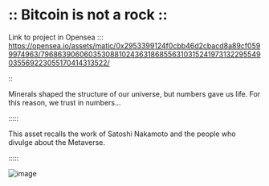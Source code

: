 # :: Bitcoin is not a rock ::
Link to project in Opensea :::
https://opensea.io/assets/matic/0x2953399124f0cbb46d2cbacd8a89cf0599974963/79686390606035308810243631868556310315241973132295549035569223055170414313522/

::

Minerals shaped the structure of our universe, but numbers gave us life. For this reason, we trust in numbers...

:::::

This asset recalls the work of Satoshi Nakamoto and the people who divulge about the Metaverse.

:::::

![image](https://user-images.githubusercontent.com/96759911/149959151-ae102ca0-7d5c-44c9-a51a-fd01bfc91959.png)
